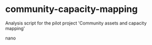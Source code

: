 # community-capacity-mapping
Analysis script for the pilot project 'Community assets and capacity mapping'

nano
